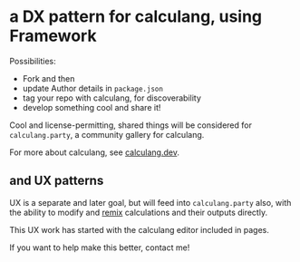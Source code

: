 # a DX pattern for calculang, using Framework 

Possibilities:

- Fork and then
- update Author details in `package.json`
- tag your repo with calculang, for discoverability
- develop something cool and share it!

Cool and license-permitting, shared things will be considered for `calculang.party`, a community gallery for calculang.

For more about calculang, see [calculang.dev](https://calculang.dev/).

## and UX patterns

UX is a separate and later goal, but will feed into `calculang.party` also, with the ability to modify and [remix](https://en.scratch-wiki.info/wiki/Remix) calculations and their outputs directly.

This UX work has started with the calculang editor included in pages.

If you want to help make this better, contact me!
